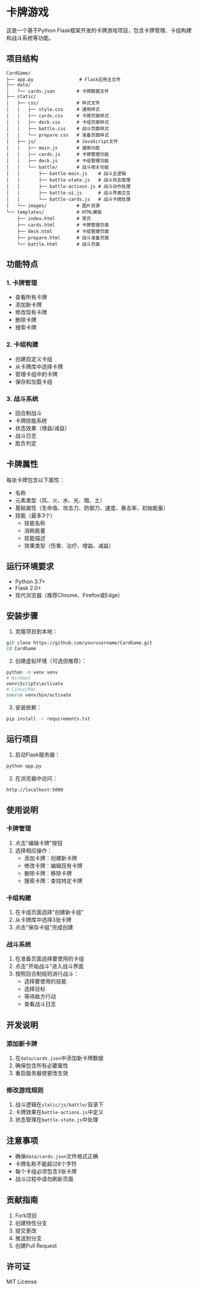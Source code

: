 # 卡牌游戏

这是一个基于Python Flask框架开发的卡牌游戏项目，包含卡牌管理、卡组构建和战斗系统等功能。

## 项目结构

```
CardGame/
├── app.py                 # Flask应用主文件
├── data/
│   └── cards.json        # 卡牌数据文件
├── static/
│   ├── css/              # 样式文件
│   │   ├── style.css     # 通用样式
│   │   ├── cards.css     # 卡牌页面样式
│   │   ├── deck.css      # 卡组页面样式
│   │   ├── battle.css    # 战斗页面样式
│   │   └── prepare.css   # 准备页面样式
│   ├── js/               # JavaScript文件
│   │   ├── main.js       # 通用功能
│   │   ├── cards.js      # 卡牌管理功能
│   │   ├── deck.js       # 卡组管理功能
│   │   └── battle/       # 战斗相关功能
│   │       ├── battle-main.js    # 战斗主逻辑
│   │       ├── battle-state.js   # 战斗状态管理
│   │       ├── battle-actions.js # 战斗动作处理
│   │       ├── battle-ui.js      # 战斗界面交互
│   │       └── battle-cards.js   # 战斗卡牌处理
│   └── images/           # 图片资源
└── templates/            # HTML模板
    ├── index.html        # 首页
    ├── cards.html        # 卡牌管理页面
    ├── deck.html         # 卡组管理页面
    ├── prepare.html      # 战斗准备页面
    └── battle.html       # 战斗页面
```

## 功能特点

### 1. 卡牌管理
- 查看所有卡牌
- 添加新卡牌
- 修改现有卡牌
- 删除卡牌
- 搜索卡牌

### 2. 卡组构建
- 创建自定义卡组
- 从卡牌库中选择卡牌
- 管理卡组中的卡牌
- 保存和加载卡组

### 3. 战斗系统
- 回合制战斗
- 卡牌技能系统
- 状态效果（增益/减益）
- 战斗日志
- 胜负判定

## 卡牌属性

每张卡牌包含以下属性：
- 名称
- 元素类型（风、火、水、光、暗、土）
- 基础属性（生命值、攻击力、防御力、速度、暴击率、初始能量）
- 技能（最多3个）
  - 技能名称
  - 消耗能量
  - 技能描述
  - 效果类型（伤害、治疗、增益、减益）

## 运行环境要求

- Python 3.7+
- Flask 2.0+
- 现代浏览器（推荐Chrome、Firefox或Edge）

## 安装步骤

1. 克隆项目到本地：
```bash
git clone https://github.com/yourusername/CardGame.git
cd CardGame
```

2. 创建虚拟环境（可选但推荐）：
```bash
python -m venv venv
# Windows
venv\Scripts\activate
# Linux/Mac
source venv/bin/activate
```

3. 安装依赖：
```bash
pip install -r requirements.txt
```

## 运行项目

1. 启动Flask服务器：
```bash
python app.py
```

2. 在浏览器中访问：
```
http://localhost:5000
```

## 使用说明

### 卡牌管理
1. 点击"编辑卡牌"按钮
2. 选择相应操作：
   - 添加卡牌：创建新卡牌
   - 修改卡牌：编辑现有卡牌
   - 删除卡牌：移除卡牌
   - 搜索卡牌：查找特定卡牌

### 卡组构建
1. 在卡组页面选择"创建新卡组"
2. 从卡牌库中选择3张卡牌
3. 点击"保存卡组"完成创建

### 战斗系统
1. 在准备页面选择要使用的卡组
2. 点击"开始战斗"进入战斗界面
3. 按照回合制规则进行战斗：
   - 选择要使用的技能
   - 选择目标
   - 等待敌方行动
   - 查看战斗日志

## 开发说明

### 添加新卡牌
1. 在`data/cards.json`中添加新卡牌数据
2. 确保包含所有必要属性
3. 重启服务器使更改生效

### 修改游戏规则
1. 战斗逻辑在`static/js/battle/`目录下
2. 卡牌效果在`battle-actions.js`中定义
3. 状态管理在`battle-state.js`中处理

## 注意事项

- 确保`data/cards.json`文件格式正确
- 卡牌名称不能超过8个字符
- 每个卡组必须包含3张卡牌
- 战斗过程中请勿刷新页面

## 贡献指南

1. Fork项目
2. 创建特性分支
3. 提交更改
4. 推送到分支
5. 创建Pull Request

## 许可证

MIT License

